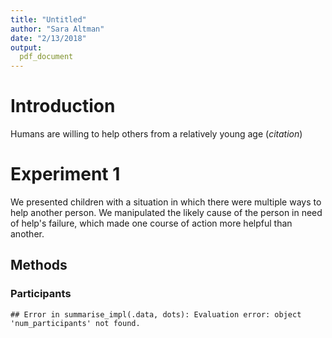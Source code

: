 ```yaml
---
title: "Untitled"
author: "Sara Altman"
date: "2/13/2018"
output: 
  pdf_document
---
```







# Introduction

Humans are willing to help others from a relatively young age (*citation*)

# Experiment 1

We presented children with a situation in which there were multiple ways to help another person. We manipulated the likely cause of the person in need of help's failure, which made one course of action more helpful than another. 

## Methods

### Participants


```
## Error in summarise_impl(.data, dots): Evaluation error: object 'num_participants' not found.
```















































